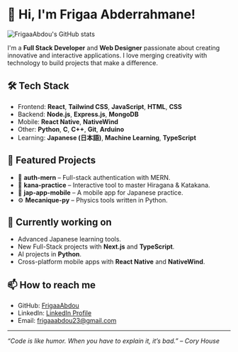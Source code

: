 # 👋 Hi, I'm Frigaa Abderrahmane!

![FrigaaAbdou's GitHub stats](https://github-readme-stats.vercel.app/api?username=FrigaaAbdou&show_icons=true&theme=blueberry)

I'm a **Full Stack Developer** and **Web Designer** passionate about creating innovative and interactive applications. I love merging creativity with technology to build projects that make a difference.

## 🛠️ Tech Stack
- Frontend: **React**, **Tailwind CSS**, **JavaScript**, **HTML**, **CSS**
- Backend: **Node.js**, **Express.js**, **MongoDB**
- Mobile: **React Native**, **NativeWind**
- Other: **Python**, **C**, **C++**, **Git**, **Arduino**
- Learning: **Japanese (日本語)**, **Machine Learning**, **TypeScript**

## 🚀 Featured Projects
- 🔐 **auth-mern** – Full-stack authentication with MERN.
- 📝 **kana-practice** – Interactive tool to master Hiragana & Katakana.
- 📱 **jap-app-mobile** – A mobile app for Japanese practice.
- ⚙️ **Mecanique-py** – Physics tools written in Python.

## 🌱 Currently working on
- Advanced Japanese learning tools.
- New Full-Stack projects with **Next.js** and **TypeScript**.
- AI projects in **Python**.
- Cross-platform mobile apps with **React Native** and **NativeWind**.

## 📫 How to reach me
- GitHub: [FrigaaAbdou](https://github.com/FrigaaAbdou)
- LinkedIn: [LinkedIn Profile](https://www.linkedin.com/in/abderrahmane-frigaa-a3016a31a/)
- Email: [frigaaabdou23@gmail.com](mailto:frigaaabdou23@gmail.com)

---
*“Code is like humor. When you have to explain it, it’s bad.” – Cory House*
